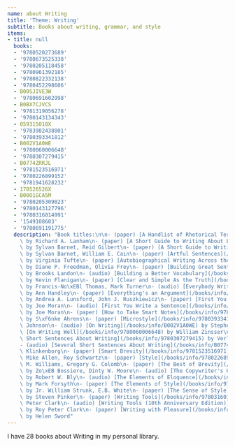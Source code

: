 ```yaml
---
name: about Writing
title: 'Theme: Writing'
subtitle: Books about writing, grammar, and style
items:
- title: null
  books:
  - '9780520273689'
  - '9780673525338'
  - '9780205118458'
  - '9780961392185'
  - '9780822332138'
  - '9780452298606'
  - B00SJIVE3W
  - '9780691602998'
  - B0BX7CJVCS
  - '9781319056278'
  - '9780143134343'
  - 059315018X
  - '9783982438801'
  - '9780393341812'
  - B002V1A0WE
  - '9780060006648'
  - '9780307279415'
  - B0774ZRRJL
  - '9781523516971'
  - '9780226899152'
  - '9781941628232'
  - 170526526X
  - B00O1GCA5M
  - '9780205309023'
  - '9780143127796'
  - '9780316014991'
  - '1549108603'
  - '9780691191775'
  description: "Book titles:\n\n- (paper) [A Handlist of Rhetorical Terms](/books/info/9780520273689)\
    \ by Richard A. Lanham\n- (paper) [A Short Guide to Writing About Literature](/books/info/9780673525338)\
    \ by Sylvan Barnet, Reid Gilbert\n- (paper) [A Short Guide to Writing about Literature](/books/info/9780205118458)\
    \ by Sylvan Barnet, William E. Cain\n- (paper) [Artful Sentences](/books/info/9780961392185)\
    \ by Virginia Tufte\n- (paper) [Autobiographical Writing Across the Disciplines](/books/info/9780822332138)\
    \ by Diane P. Freedman, Olivia Frey\n- (paper) [Building Great Sentences](/books/info/9780452298606)\
    \ by Brooks Landon\n- (audio) [Building a Better Vocabulary](/books/info/B00SJIVE3W)\
    \ by Kevin Flanigan\n- (paper) [Clear and Simple As the Truth](/books/info/9780691602998)\
    \ by Francis-No\xEBl Thomas, Mark Turner\n- (audio) [Everybody Writes (2nd Edition)](/books/info/B0BX7CJVCS)\
    \ by Ann Handley\n- (paper) [Everything's an Argument](/books/info/9781319056278)\
    \ by Andrea A. Lunsford, John J. Ruszkiewicz\n- (paper) [First You Write a Sentence](/books/info/9780143134343)\
    \ by Joe Moran\n- (audio) [First You Write a Sentence](/books/info/059315018X)\
    \ by Joe Moran\n- (paper) [How to Take Smart Notes](/books/info/9783982438801)\
    \ by S\xF6nke Ahrens\n- (paper) [Microstyle](/books/info/9780393341812) by Christopher\
    \ Johnson\n- (audio) [On Writing](/books/info/B002V1A0WE) by Stephen King\n- (paper)\
    \ [On Writing Well](/books/info/9780060006648) by William Zinsser\n- (paper) [Several\
    \ Short Sentences About Writing](/books/info/9780307279415) by Verlyn Klinkenborg\n\
    - (audio) [Several Short Sentences About Writing](/books/info/B0774ZRRJL) by Verlyn\
    \ Klinkenborg\n- (paper) [Smart Brevity](/books/info/9781523516971) by Jim VandeHei,\
    \ Mike Allen, Roy Schwartz\n- (paper) [Style](/books/info/9780226899152) by Joseph\
    \ M. Williams, Gregory G. Colomb\n- (paper) [The Best of Brevity](/books/info/9781941628232)\
    \ by Zo\xEB Bossiere, Dinty W. Moore\n- (audio) [The Copywriter's Handbook](/books/info/170526526X)\
    \ by Robert W. Bly\n- (audio) [The Elements of Eloquence](/books/info/B00O1GCA5M)\
    \ by Mark Forsyth\n- (paper) [The Elements of Style](/books/info/9780205309023)\
    \ by Jr. William Strunk, E.B. White\n- (paper) [The Sense of Style](/books/info/9780143127796)\
    \ by Steven Pinker\n- (paper) [Writing Tools](/books/info/9780316014991) by Roy\
    \ Peter Clark\n- (audio) [Writing Tools (10th Anniversary Edition)](/books/info/1549108603)\
    \ by Roy Peter Clark\n- (paper) [Writing with Pleasure](/books/info/9780691191775)\
    \ by Helen Sword"
---
```

I have 28 books about Writing in my personal library.
